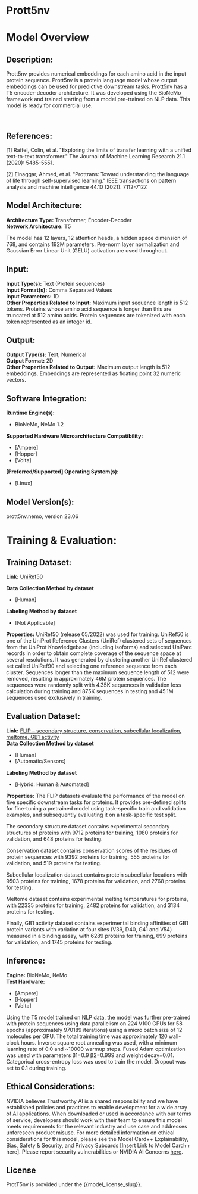 # Prott5nv
# Model Overview

## Description:

Prott5nv provides numerical embeddings for each amino acid in the input protein sequence. Prott5nv is a protein language model whose output embeddings can be used for predictive downstream tasks. Prott5nv has a T5 encoder-decoder architecture. It was developed using the BioNeMo framework and trained starting from a model pre-trained on NLP data. This model is ready for commercial use.

<br>

## References:

[1] Raffel, Colin, et al. "Exploring the limits of transfer learning with a unified text-to-text transformer." The Journal of Machine Learning Research 21.1 (2020): 5485-5551.

[2] Elnaggar, Ahmed, et al. "Prottrans: Toward understanding the language of life through self-supervised learning." IEEE transactions on pattern analysis and machine intelligence 44.10 (2021): 7112-7127.
<br> 

## Model Architecture: 
**Architecture Type:** Transformer,  Encoder-Decoder<br>
**Network Architecture:** T5 <br>

The model has 12 layers, 12 attention heads, a hidden space dimension of 768, and contains 192M parameters.  Pre-norm layer normalization and Gaussian Error Linear Unit (GELU) activation are used throughout.

## Input:
**Input Type(s):** Text (Protein sequences) <br>
**Input Format(s):** Comma Separated Values <br>
**Input Parameters:** 1D <br>
**Other Properties Related to Input:** Maximum input sequence length is 512 tokens. Proteins whose amino acid sequence is longer than this are truncated at 512 amino acids.  Protein sequences are tokenized with each token represented as an integer id. <br>

## Output:
**Output Type(s):** Text, Numerical <br>
**Output Format:** 2D <br>
**Other Properties Related to Output:** Maximum output length is 512 embeddings. Embeddings are represented as floating point 32 numeric vectors. <br> 

## Software Integration:
**Runtime Engine(s):** 
* BioNeMo, NeMo 1.2 <br>

**Supported Hardware Microarchitecture Compatibility:** <br>
* [Ampere] <br>
* [Hopper] <br>
* [Volta] <br>

**[Preferred/Supported] Operating System(s):** <br>
* [Linux] <br>

## Model Version(s): 
prott5nv.nemo, version 23.06 <br>

# Training & Evaluation: 

## Training Dataset:

**Link:** [UniRef50](https://ftp.uniprot.org/pub/databases/uniprot/uniref/uniref50)  <br>

**Data Collection Method by dataset** <br>
* [Human] <br>

**Labeling Method by dataset** <br>
* [Not Applicable] <br>

**Properties:** 
UniRef50 (release 05/2022) was used for training. UniRef50 is one of the UniProt Reference Clusters (UniRef) clustered sets of sequences from the UniProt Knowledgebase (including isoforms) and selected UniParc records in order to obtain complete coverage of the sequence space at several resolutions. It was generated by clustering another UniRef clustered set called UniRef90 and selecting one reference sequence from each cluster. Sequences longer than the maximum sequence length of 512 were removed, resulting in approximately 46M protein sequences. The sequences were randomly split with 4.35K sequences in validation loss calculation during training and 875K sequences in testing and 45.1M sequences used exclusively in training. <br>


## Evaluation Dataset:
**Link:** [FLIP – secondary structure, conservation, subcellular localization, meltome, GB1 activity](http://data.bioembeddings.com/public/FLIP/fasta/)  <br>
**Data Collection Method by dataset** <br>
* [Human] <br>
* [Automatic/Sensors] <br>

**Labeling Method by dataset** <br>
* [Hybrid: Human & Automated] <br>

**Properties:** 
The FLIP datasets evaluate the performance of the model on five specific downstream tasks for proteins. It provides pre-defined splits for fine-tuning a pretrained model using task-specific train and validation examples, and subsequently evaluating it on a task-specific test split.

The secondary structure dataset contains experimental secondary structures of proteins with 9712 proteins for training, 1080 proteins for validation, and 648 proteins for testing. 

Conservation dataset contains conservation scores of the residues of protein sequences with 9392 proteins for training, 555 proteins for validation, and 519 proteins for testing. 

Subcellular localization dataset contains protein subcellular locations with 9503 proteins for training, 1678 proteins for validation, and 2768 proteins for testing. 

Meltome dataset contains experimental melting temperatures for proteins, with 22335 proteins for training, 2482 proteins for validation, and 3134 proteins for testing. 

Finally, GB1 activity dataset contains experimental binding affinities of GB1 protein variants with variation at four sites (V39, D40, G41 and V54) measured in a binding assay, with 6289 proteins for training, 699 proteins for validation, and 1745 proteins for testing. <br>

## Inference:
**Engine:** BioNeMo, NeMo <br>
**Test Hardware:** <br>
* [Ampere] <br>
* [Hopper] <br>
* [Volta] <br>

Using the T5 model trained on NLP data, the model was further pre-trained with protein sequences using data parallelism on 224 V100 GPUs for 58 epochs (approximately 970189 iterations) using a micro batch size of 12 molecules per GPU. The total training time was approximately 120 wall-clock hours. Inverse square root annealing was used, with a minimum learning rate of 0.0 and ~10000 warmup steps. Fused Adam optimization was used with parameters β1=0.9 β2=0.999 and weight decay=0.01. Categorical cross-entropy loss was used to train the model. Dropout was set to 0.1 during training.

## Ethical Considerations:
NVIDIA believes Trustworthy AI is a shared responsibility and we have established policies and practices to enable development for a wide array of AI applications.  When downloaded or used in accordance with our terms of service, developers should work with their team to ensure this model meets requirements for the relevant industry and use case and addresses unforeseen product misuse.  For more detailed information on ethical considerations for this model, please see the Model Card++ Explainability, Bias, Safety & Security, and Privacy Subcards [Insert Link to Model Card++ here].  Please report security vulnerabilities or NVIDIA AI Concerns [here](https://www.nvidia.com/en-us/support/submit-security-vulnerability/).


## License 
ProtT5nv is provided under the {{model_license_slug}}.
